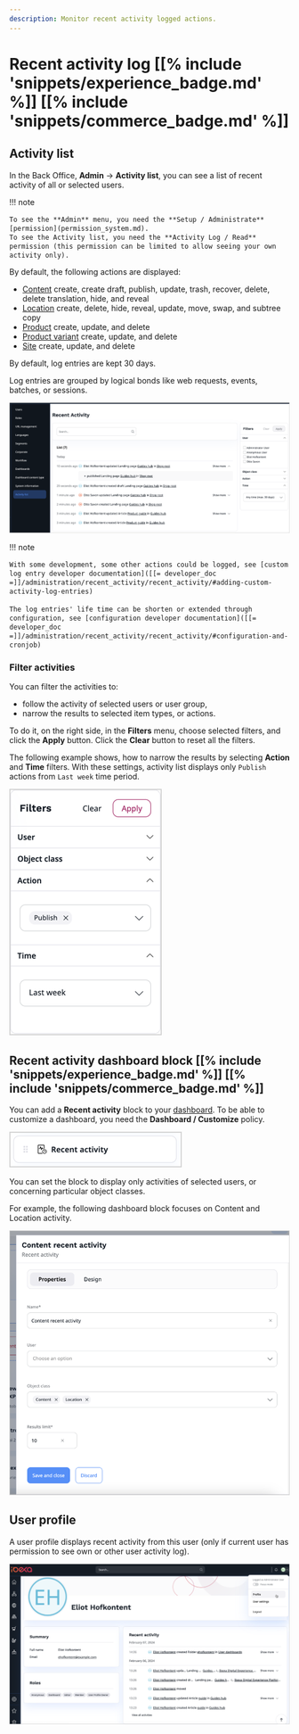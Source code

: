 ```yaml
---
description: Monitor recent activity logged actions.
---
```


# Recent activity log [[% include 'snippets/experience_badge.md' %]] [[% include 'snippets/commerce_badge.md' %]]

## Activity list

In the Back Office, **Admin** -> **Activity list**, you can see a list of recent activity of all or selected users.

!!! note

    To see the **Admin** menu, you need the **Setup / Administrate** [permission](permission_system.md).
    To see the Activity list, you need the **Activity Log / Read** permission (this permission can be limited to allow seeing your own activity only).

By default, the following actions are displayed:

- [Content](content_items.md) create, create draft, publish, update, trash, recover, delete, delete translation, hide, and reveal
- [Location](manage_locations_urls.md#content-locations) create, delete, hide, reveal, update, move, swap, and subtree copy
- [Product](products.md) create, update, and delete
- [Product variant](work_with_product_variants.md) create, update, and delete
- [Site](work_with_sites.md) create, update, and delete

By default, log entries are kept 30 days.

Log entries are grouped by logical bonds like web requests, events, batches, or sessions.

![Activity list](img/4.6_activity_list.png)

!!! note

    With some development, some other actions could be logged, see [custom log entry developer documentation]([[= developer_doc =]]/administration/recent_activity/recent_activity/#adding-custom-activity-log-entries)

    The log entries' life time can be shorten or extended through configuration, see [configuration developer documentation]([[= developer_doc =]]/administration/recent_activity/recent_activity/#configuration-and-cronjob)

### Filter activities

You can filter the activities to:

* follow the activity of selected users or user group,
* narrow the results to selected item types, or actions.

To do it, on the right side, in the **Filters** menu, choose selected filters, and click the **Apply** button. 
Click the **Clear** button to reset all the filters.

The following example shows, how to narrow the results by selecting **Action** and **Time** filters.
With these settings, activity list displays only `Publish` actions from `Last week` time period.

![Published last week](img/filters.png)

## Recent activity dashboard block [[% include 'snippets/experience_badge.md' %]] [[% include 'snippets/commerce_badge.md' %]]

You can add a **Recent activity** block to your [dashboard](discover_ui.md#dashboard).
To be able to customize a dashboard, you need the **Dashboard / Customize** policy.

!["Recent activity" block](img/recent_activity_block.png)

You can set the block to display only activities of selected users, or concerning particular object classes.

For example, the following dashboard block focuses on Content and Location activity.

!["Content recent activity" block settings](img/recent_activity_block_settings.png)

## User profile

A user profile displays recent activity from this user
(only if current user has permission to see own or other user activity log).

![Recent activity in the user profile](img/recent_activity_user_profile.png)
